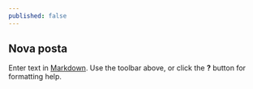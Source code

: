 ```yaml
---
published: false
---
```


## Nova posta

Enter text in [Markdown](http://daringfireball.net/projects/markdown/). Use the toolbar above, or click the **?** button for formatting help.
